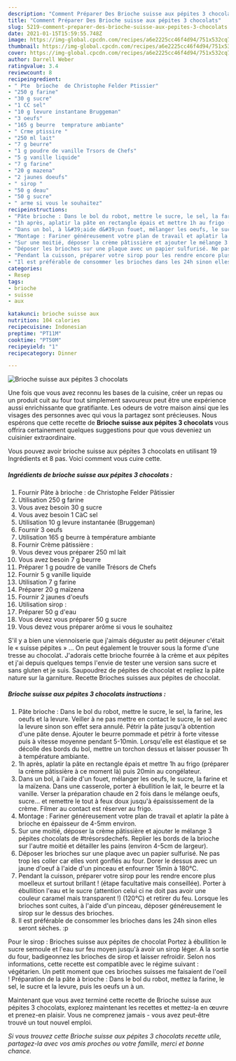 ```yaml
---
description: "Comment Préparer Des Brioche suisse aux pépites 3 chocolats"
title: "Comment Préparer Des Brioche suisse aux pépites 3 chocolats"
slug: 5219-comment-preparer-des-brioche-suisse-aux-pepites-3-chocolats
date: 2021-01-15T15:59:55.748Z
image: https://img-global.cpcdn.com/recipes/a6e2225cc46f4d94/751x532cq70/brioche-suisse-aux-pepites-3-chocolats-photo-principale-de-la-recette.jpg
thumbnail: https://img-global.cpcdn.com/recipes/a6e2225cc46f4d94/751x532cq70/brioche-suisse-aux-pepites-3-chocolats-photo-principale-de-la-recette.jpg
cover: https://img-global.cpcdn.com/recipes/a6e2225cc46f4d94/751x532cq70/brioche-suisse-aux-pepites-3-chocolats-photo-principale-de-la-recette.jpg
author: Darrell Weber
ratingvalue: 3.4
reviewcount: 8
recipeingredient:
- " Pte  brioche  de Christophe Felder Ptissier"
- "250 g farine"
- "30 g sucre"
- "1 CC sel"
- "10 g levure instantane Bruggeman"
- "3 oeufs"
- "165 g beurre  temprature ambiante"
- " Crme ptissire "
- "250 ml lait"
- "7 g beurre"
- "1 g poudre de vanille Trsors de Chefs"
- "5 g vanille liquide"
- "7 g farine"
- "20 g mazena"
- "2 jaunes doeufs"
- " sirop "
- "50 g deau"
- "50 g sucre"
- " arme si vous le souhaitez"
recipeinstructions:
- "Pâte brioche : Dans le bol du robot, mettre le sucre, le sel, la farine, les oeufs et la levure. Veiller à ne pas mettre en contact le sucre, le sel avec la levure sinon son effet sera annulé. Pétrir la pâte jusqu&#39;à obtention d&#39;une pâte dense. Ajouter le beurre pommade et pétrir à forte vitesse puis à vitesse moyenne pendant 5-10min. Lorsqu&#39;elle est élastique et se décolle des bords du bol, mettre un torchon dessus et laisser pousser 1h à température ambiante."
- "1h après, aplatir la pâte en rectangle épais et mettre 1h au frigo (préparer la crème pâtissière à ce moment là) puis 20min au congélateur."
- "Dans un bol, à l&#39;aide d&#39;un fouet, mélanger les oeufs, le sucre, la farine et la maïzena. Dans une casserole, porter à ébullition le lait, le beurre et la vanille. Verser la préparation chaude en 2 fois dans le mélange oeufs, sucre... et remettre le tout à feux doux jusqu&#39;à épaississement de la crème. Filmer au contact est réserver au frigo."
- "Montage : Fariner généreusement votre plan de travail et aplatir la pâte à brioche en épaisseur de 4-5mm environ."
- "Sur une moitié, déposer la crème pâtissière et ajouter le mélange 3 pépites chocolats de #trésorsdechefs. Replier les bords de la brioche sur l&#39;autre moitié et détailler les pains (environ 4-5cm de largeur)."
- "Déposer les brioches sur une plaque avec un papier sulfurisé. Ne pas trop les coller car elles vont gonflés au four. Dorer le dessus avec un jaune d&#39;oeuf à l&#39;aide d&#39;un pinceau et enfourner 15min à 180°C."
- "Pendant la cuisson, préparer votre sirop pour les rendre encore plus moelleux et surtout brillant ! (étape facultative mais conseillée). Porter à ébullition l&#39;eau et le sucre (attention celui ci ne doit pas avoir une couleur caramel mais transparent !) (120°C) et retirer du feu. Lorsque les brioches sont cuites, à l&#39;aide d&#39;un pinceau, déposer généreusement le sirop sur le dessus des brioches."
- "Il est préférable de consommer les brioches dans les 24h sinon elles seront sèches. :p"
categories:
- Resep
tags:
- brioche
- suisse
- aux

katakunci: brioche suisse aux 
nutrition: 104 calories
recipecuisine: Indonesian
preptime: "PT11M"
cooktime: "PT50M"
recipeyield: "1"
recipecategory: Dinner

---
```



![Brioche suisse aux pépites 3 chocolats](https://img-global.cpcdn.com/recipes/a6e2225cc46f4d94/751x532cq70/brioche-suisse-aux-pepites-3-chocolats-photo-principale-de-la-recette.jpg)

Une fois que vous avez reconnu les bases de la cuisine, créer un repas ou un produit cuit au four tout simplement savoureux peut être une expérience aussi enrichissante que gratifiante. Les odeurs de votre maison ainsi que les visages des personnes avec qui vous la partagez sont précieuses. Nous espérons que cette recette de <strong> Brioche suisse aux pépites 3 chocolats </strong> vous offrira certainement quelques suggestions pour que vous deveniez un cuisinier extraordinaire.

<!--inarticleads1-->

Vous pouvez avoir brioche suisse aux pépites 3 chocolats en utilisant 19 Ingrédients et 8 pas. Voici comment vous cuire cette.

##### Ingrédients de brioche suisse aux pépites 3 chocolats :

1. Fournir  Pâte à brioche : de Christophe Felder Pâtissier
1. Utilisation 250 g farine
1. Vous avez besoin 30 g sucre
1. Vous avez besoin 1 CàC sel
1. Utilisation 10 g levure instantanée (Bruggeman)
1. Fournir 3 oeufs
1. Utilisation 165 g beurre à température ambiante
1. Fournir  Crème pâtissière :
1. Vous devez vous préparer 250 ml lait
1. Vous avez besoin 7 g beurre
1. Préparer 1 g poudre de vanille Trésors de Chefs
1. Fournir 5 g vanille liquide
1. Utilisation 7 g farine
1. Préparer 20 g maïzena
1. Fournir 2 jaunes d&#39;oeufs
1. Utilisation  sirop :
1. Préparer 50 g d&#39;eau
1. Vous devez vous préparer 50 g sucre
1. Vous devez vous préparer  arôme si vous le souhaitez


S&#39;il y a bien une viennoiserie que j&#39;aimais déguster au petit déjeuner c&#39;était le « suisse pépites » … On peut également le trouver sous la forme d&#39;une tresse au chocolat. J&#39;adorais cette brioche fourrée à la crème et aux pépites et j&#39;ai depuis quelques temps l&#39;envie de tester une version sans sucre et sans gluten et je suis. Saupoudrez de pépites de chocolat et repliez la pâte nature sur la garniture. Recette Brioches suisses aux pépites de chocolat. 

<!--inarticleads2-->

##### Brioche suisse aux pépites 3 chocolats instructions :

1. Pâte brioche : Dans le bol du robot, mettre le sucre, le sel, la farine, les oeufs et la levure. Veiller à ne pas mettre en contact le sucre, le sel avec la levure sinon son effet sera annulé. Pétrir la pâte jusqu&#39;à obtention d&#39;une pâte dense. Ajouter le beurre pommade et pétrir à forte vitesse puis à vitesse moyenne pendant 5-10min. Lorsqu&#39;elle est élastique et se décolle des bords du bol, mettre un torchon dessus et laisser pousser 1h à température ambiante.
1. 1h après, aplatir la pâte en rectangle épais et mettre 1h au frigo (préparer la crème pâtissière à ce moment là) puis 20min au congélateur.
1. Dans un bol, à l&#39;aide d&#39;un fouet, mélanger les oeufs, le sucre, la farine et la maïzena. Dans une casserole, porter à ébullition le lait, le beurre et la vanille. Verser la préparation chaude en 2 fois dans le mélange oeufs, sucre... et remettre le tout à feux doux jusqu&#39;à épaississement de la crème. Filmer au contact est réserver au frigo.
1. Montage : Fariner généreusement votre plan de travail et aplatir la pâte à brioche en épaisseur de 4-5mm environ.
1. Sur une moitié, déposer la crème pâtissière et ajouter le mélange 3 pépites chocolats de #trésorsdechefs. Replier les bords de la brioche sur l&#39;autre moitié et détailler les pains (environ 4-5cm de largeur).
1. Déposer les brioches sur une plaque avec un papier sulfurisé. Ne pas trop les coller car elles vont gonflés au four. Dorer le dessus avec un jaune d&#39;oeuf à l&#39;aide d&#39;un pinceau et enfourner 15min à 180°C.
1. Pendant la cuisson, préparer votre sirop pour les rendre encore plus moelleux et surtout brillant ! (étape facultative mais conseillée). Porter à ébullition l&#39;eau et le sucre (attention celui ci ne doit pas avoir une couleur caramel mais transparent !) (120°C) et retirer du feu. Lorsque les brioches sont cuites, à l&#39;aide d&#39;un pinceau, déposer généreusement le sirop sur le dessus des brioches.
1. Il est préférable de consommer les brioches dans les 24h sinon elles seront sèches. :p


Pour le sirop : Brioches suisse aux pépites de chocolat Portez à ébullition le sucre semoule et l&#39;eau sur feu moyen jusqu&#39;à avoir un sirop léger. A la sortie du four, badigeonnez les brioches de sirop et laisser refroidir. Selon nos informations, cette recette est compatible avec le régime suivant : végétarien. Un petit moment que ces brioches suisses me faisaient de l&#39;oeil ! Préparation de la pâte à brioche : Dans le bol du robot, mettez la farine, le sel, le sucre et la levure, puis les oeufs un à un. 

<!--inarticleads1-->

<p>
Maintenant que vous avez terminé cette recette de Brioche suisse aux pépites 3 chocolats, explorez maintenant les recettes et mettez-la en œuvre et prenez-en plaisir. Vous ne comprenez jamais - vous avez peut-être trouvé un tout nouvel emploi.
</p>

<p>
<i>Si vous trouvez cette Brioche suisse aux pépites 3 chocolats recette utile, partagez-la avec vos amis proches ou votre famille, merci et bonne chance.</i>
</p>
